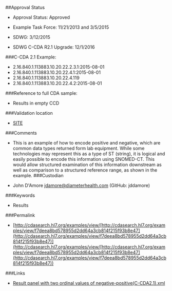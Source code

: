 ##Approval Status 

* Approval Status: Approved
* Example Task Force: 11/21/2013 and 3/5/2015
* SDWG: 3/12/2015

* SDWG C-CDA R2.1 Upgrade: 12/1/2016    

###C-CDA 2.1 Example: 


* 2.16.840.1.113883.10.20.22.2.3.1:2015-08-01
* 2.16.840.1.113883.10.20.22.4.1:2015-08-01
* 2.16.840.1.113883.10.20.22.4.119
* 2.16.840.1.113883.10.20.22.4.2:2015-08-01

###Reference to full CDA sample:
* Results in empty CCD


###Validation location

* [SITE](https://sitenv.org/c-cda-validator)


###Comments

* This is an example of how to encode positive and negative, which are common data types returned form lab equipment. While some technologies may represent this as a type of ST (string), it is logical and easily possible to encode this information using SNOMED-CT. This would allow structured examination of this information downstream as well as comparison to a structured reference range, as shown in the example.
###Custodian

* John D'Amore jdamore@diameterhealth.com (GitHub: jddamore)



###Keywords

* Results

###Permalink 

* [http://cdasearch.hl7.org/examples/view/[http://cdasearch.hl7.org/examples/view/f7deea8bd578955d2dd64a3cb814f215f93b8e47](http://cdasearch.hl7.org/examples/view/f7deea8bd578955d2dd64a3cb814f215f93b8e47)](http://cdasearch.hl7.org/examples/view/[http://cdasearch.hl7.org/examples/view/f7deea8bd578955d2dd64a3cb814f215f93b8e47](http://cdasearch.hl7.org/examples/view/f7deea8bd578955d2dd64a3cb814f215f93b8e47))

###Links 

* [Result panel with two ordinal values of negative-positive(C-CDA2.1).xml](https://github.com/HL7/C-CDA-Examples/tree/master/Results/Result%20panel%20with%20two%20ordinal%20values%20of%20negative-positive/Result%20panel%20with%20two%20ordinal%20values%20of%20negative-positive%28C-CDA2.1%29.xml)
